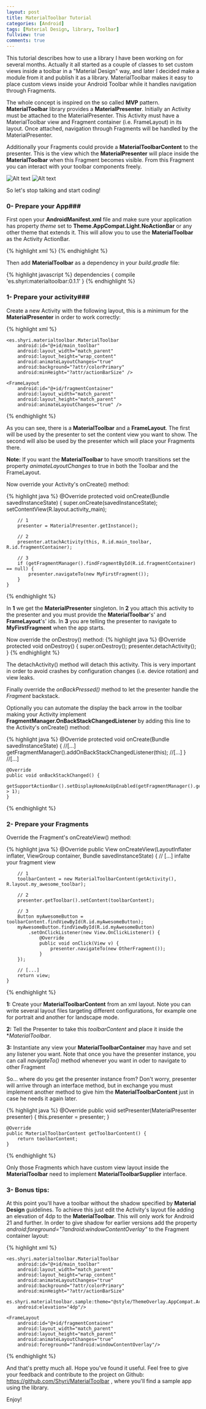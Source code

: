 ```yaml
---
layout: post
title: MaterialToolbar Tutorial
categories: [Android]
tags: [Material Design, library, Toolbar]
fullview: true
comments: true
---
```


This tutorial describes how to use a library I have been working on for several months. Actually it all started as a couple of classes to set custom views inside a toolbar in a "Material Design" way, and later I decided make a module from it and publish it as a library. MaterialToolbar makes it easy to place custom views inside your Android Toolbar while it handles navigation through Fragments.

The whole concept is inspired on the so called **MVP** pattern. **MaterialToolbar** library provides a **MaterialPresenter**. Initially an Activity must be attached to the MaterialPresenter. This Activity must have a MaterialToolbar view and Fragment container (i.e. FrameLayout) in its layout. Once attached, navigation through Fragments will be handled by the MaterialPresenter. 

Additionally your Fragments could provide a **MaterialToolbarContent** to the presenter. This is the view which the **MaterialPresenter** will place inside the **MaterialToolbar** when this Fragment becomes visible. From this Fragment you can interact with your toolbar components freely.

![Alt text](https://raw.githubusercontent.com/Shyri/MaterialToolbar/master/images/demo-portrait.gif) ![Alt text](https://raw.githubusercontent.com/Shyri/MaterialToolbar/master/images/demo-landscape.gif)

So let's stop talking and start coding!

### 0- Prepare your App###

First open your **AndroidManifest.xml** file and make sure your application has property *theme* set to **Theme.AppCompat.Light.NoActionBar** or any other theme that extends it. This will allow you to use the **MaterialToolbar** as the Activity ActionBar.

{% highlight xml %}
<application
        android:icon="@drawable/ic_launcher"
        android:label="@string/app_name"
        android:theme="@style/Theme.AppCompat.Light.NoActionBar" >
        <!-- ... -->
</application>
{% endhighlight %}

Then add **MaterialToolbar** as a dependency in your *build.gradle* file:

{% highlight javascript %}
dependencies {
    compile 'es.shyri:materialtoolbar:0.1.1'
}
{% endhighlight %}

### 1- Prepare your activity###
Create a new Activity with the following layout, this is a minimum for the **MaterialPresenter** in order to work correctly:

{% highlight xml %}
<LinearLayout xmlns:android="http://schemas.android.com/apk/res/android"
    xmlns:tools="http://schemas.android.com/tools"
    android:layout_width="match_parent"
    android:layout_height="match_parent"
    android:orientation="vertical"
    tools:context=".MainActivity">

    <es.shyri.materialtoolbar.MaterialToolbar
        android:id="@+id/main_toolbar"
        android:layout_width="match_parent"
        android:layout_height="wrap_content"
        android:animateLayoutChanges="true"
        android:background="?attr/colorPrimary"
        android:minHeight="?attr/actionBarSize" />

    <FrameLayout
        android:id="@+id/fragmentContainer"
        android:layout_width="match_parent"
        android:layout_height="match_parent"
        android:animateLayoutChanges="true" />

</LinearLayout>
{% endhighlight %}

As you can see, there is a **MaterialToolbar** and a **FrameLayout**. The first will be used by the presenter to set the content view you want to show. The second will also be used by the presenter which will place your Fragments there.

**Note:** If you want the **MaterialToolbar** to have smooth transitions set the property *animateLayoutChanges* to true in both the Toolbar and the FrameLayout.

Now override your Activity's onCreate() method:

{% highlight java %}
	@Override
    protected void onCreate(Bundle savedInstanceState) {
        super.onCreate(savedInstanceState);
        setContentView(R.layout.activity_main);

        // 1
        presenter = MaterialPresenter.getInstance();

        // 2
        presenter.attachActivity(this, R.id.main_toolbar, R.id.fragmentContainer);  
        
        // 3
        if (getFragmentManager().findFragmentById(R.id.fragmentContainer) == null) {
            presenter.navigateTo(new MyFirstFragment());
        }
    }
{% endhighlight %}

In **1** we get the **MaterialPresenter** singleton. In **2** you attach this activity to the presenter and you must provide the **MaterialToolbar**'s' and **FrameLayout**'s' ids. In **3** you are telling the presenter to navigate to **MyFirstFragment** when the app starts.

Now override the onDestroy() method:
{% highlight java %}
	@Override
    protected void onDestroy() {
        super.onDestroy();
        presenter.detachActivity();
    }
{% endhighlight %}

The detachActivity() method will detach this activity. This is very important in order to avoid crashes by configuration changes (i.e. device rotation) and view leaks.

Finally override the *onBackPressed()* method to let the presenter handle the *Fragment* backstack.

Optionally you can automate the display the back arrow in the toolbar making your Activity implement **FragmentManager.OnBackStackChangedListener** by adding this line to the Activity's onCreate() method:

{% highlight java %}
	@Override
    protected void onCreate(Bundle savedInstanceState) {
    	//[...]
    	getFragmentManager().addOnBackStackChangedListener(this);
    	//[...]
    }
    //[...]

    @Override
    public void onBackStackChanged() {
        getSupportActionBar().setDisplayHomeAsUpEnabled(getFragmentManager().getBackStackEntryCount() > 1);
    }
{% endhighlight %}

### 2- Prepare your Fragments ###

Override the Fragment's onCreateView() method:

{% highlight java %}
	@Override
    public View onCreateView(LayoutInflater inflater, ViewGroup container, Bundle savedInstanceState) {
    	// [...] infalte your fragment view
    	
    	// 1
    	toolbarContent = new MaterialToolbarContent(getActivity(), R.layout.my_awesome_toolbar);

    	// 2
    	presenter.getToolbar().setContent(toolbarContent);

    	// 3
    	Button myAwesomeButton = toolbarContent.findViewById(R.id.myAwesomeButton);
		myAwesomeButton.findViewById(R.id.myAwesomeButton)
			.setOnClickListener(new View.OnClickListener() {
            	@Override
            	public void onClick(View v) {
                	presenter.navigateTo(new OtherFragment());
            	}
        });

    	// [...]
    	return view;
    }
{% endhighlight %}	

**1:** Create your **MaterialToolbarContent** from an xml layout. Note you can write several layout files targeting different configurations, for example one for portrait and another for landscape mode.

**2:** Tell the Presenter to take this *toolbarContent* and place it inside the **MaterialToolbar*.

**3:** Instantiate any view your **MaterialToolbarContainer** may have and set any listener you want.
Note that once you have the presenter instance, you can call *navigateTo()* method whenever you want in oder to navigate to other Fragment

So... where do you get the presenter instance from? Don't worry, presenter will arrive through an interface method, but in exchange you must implement another method to give him the **MaterialToolbarContent** just in case he needs it again later.

{% highlight java %}
	@Override
    public void setPresenter(MaterialPresenter presenter) {
        this.presenter = presenter;
    }

    @Override
    public MaterialToolbarContent getToolbarContent() {
        return toolbarContent;
    }
{% endhighlight %}


Only those Fragments which have custom view layout inside the **MaterialToolbar** need to implement **MaterialToolbarSupplier** interface.

### 3- Bonus tips: ###
At this point you'll have a toolbar without the shadow specified by **Material Design** guidelines. To achieve this just edit the Activity's layout file adding an elevation of 4dp to the **MaterialToolbar**. This will only work for Android 21 and further. In order to give shadow for earlier versions add the property *android:foreground="?android:windowContentOverlay"* to the Fragment container layout:

{% highlight xml %}
<LinearLayout xmlns:android="http://schemas.android.com/apk/res/android"
    xmlns:tools="http://schemas.android.com/tools"
    xmlns:es.shyri.materialtoolbar.sample="http://schemas.android.com/apk/res-auto"
    android:layout_width="match_parent"
    android:layout_height="match_parent"
    android:orientation="vertical"
    tools:context=".MainActivity">

    <es.shyri.materialtoolbar.MaterialToolbar
        android:id="@+id/main_toolbar"
        android:layout_width="match_parent"
        android:layout_height="wrap_content"
        android:animateLayoutChanges="true"
        android:background="?attr/colorPrimary"
        android:minHeight="?attr/actionBarSize"
        es.shyri.materialtoolbar.sample:theme="@style/ThemeOverlay.AppCompat.ActionBar"
        android:elevation="4dp"/>

    <FrameLayout
        android:id="@+id/fragmentContainer"
        android:layout_width="match_parent"
        android:layout_height="match_parent"
        android:animateLayoutChanges="true"
        android:foreground="?android:windowContentOverlay"/>

</LinearLayout>
{% endhighlight %}


And that's pretty much all. Hope you've found it useful. Feel free to give your feedback and contribute to the project on Github: https://github.com/Shyri/MaterialToolbar , where you'll find a sample app using the library.

Enjoy!
